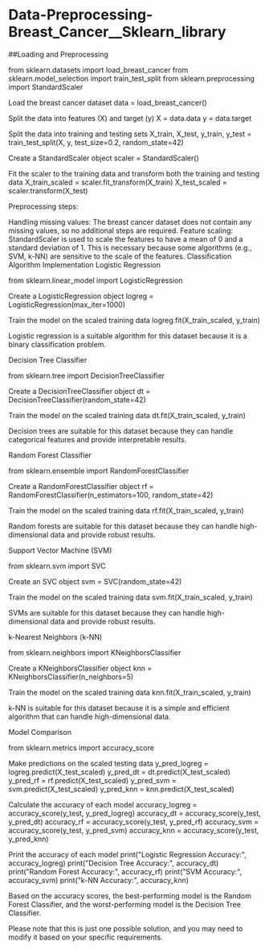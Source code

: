 # Data-Preprocessing-Breast_Cancer__Sklearn_library
##Loading and Preprocessing

from sklearn.datasets import load_breast_cancer from sklearn.model_selection import train_test_split from sklearn.preprocessing import StandardScaler

Load the breast cancer dataset
data = load_breast_cancer()

Split the data into features (X) and target (y)
X = data.data y = data.target

Split the data into training and testing sets
X_train, X_test, y_train, y_test = train_test_split(X, y, test_size=0.2, random_state=42)

Create a StandardScaler object
scaler = StandardScaler()

Fit the scaler to the training data and transform both the training and testing data
X_train_scaled = scaler.fit_transform(X_train) X_test_scaled = scaler.transform(X_test)

Preprocessing steps:

Handling missing values: The breast cancer dataset does not contain any missing values, so no additional steps are required.
Feature scaling: StandardScaler is used to scale the features to have a mean of 0 and a standard deviation of 1. This is necessary because some algorithms (e.g., SVM, k-NN) are sensitive to the scale of the features.
Classification Algorithm Implementation Logistic Regression

from sklearn.linear_model import LogisticRegression

Create a LogisticRegression object
logreg = LogisticRegression(max_iter=1000)

Train the model on the scaled training data
logreg.fit(X_train_scaled, y_train)

Logistic regression is a suitable algorithm for this dataset because it is a binary classification problem.

Decision Tree Classifier

from sklearn.tree import DecisionTreeClassifier

Create a DecisionTreeClassifier object
dt = DecisionTreeClassifier(random_state=42)

Train the model on the scaled training data
dt.fit(X_train_scaled, y_train)

Decision trees are suitable for this dataset because they can handle categorical features and provide interpretable results.

Random Forest Classifier

from sklearn.ensemble import RandomForestClassifier

Create a RandomForestClassifier object
rf = RandomForestClassifier(n_estimators=100, random_state=42)

Train the model on the scaled training data
rf.fit(X_train_scaled, y_train)

Random forests are suitable for this dataset because they can handle high-dimensional data and provide robust results.

Support Vector Machine (SVM)

from sklearn.svm import SVC

Create an SVC object
svm = SVC(random_state=42)

Train the model on the scaled training data
svm.fit(X_train_scaled, y_train)

SVMs are suitable for this dataset because they can handle high-dimensional data and provide robust results.

k-Nearest Neighbors (k-NN)

from sklearn.neighbors import KNeighborsClassifier

Create a KNeighborsClassifier object
knn = KNeighborsClassifier(n_neighbors=5)

Train the model on the scaled training data
knn.fit(X_train_scaled, y_train)

k-NN is suitable for this dataset because it is a simple and efficient algorithm that can handle high-dimensional data.

Model Comparison

from sklearn.metrics import accuracy_score

Make predictions on the scaled testing data
y_pred_logreg = logreg.predict(X_test_scaled) y_pred_dt = dt.predict(X_test_scaled) y_pred_rf = rf.predict(X_test_scaled) y_pred_svm = svm.predict(X_test_scaled) y_pred_knn = knn.predict(X_test_scaled)

Calculate the accuracy of each model
accuracy_logreg = accuracy_score(y_test, y_pred_logreg) accuracy_dt = accuracy_score(y_test, y_pred_dt) accuracy_rf = accuracy_score(y_test, y_pred_rf) accuracy_svm = accuracy_score(y_test, y_pred_svm) accuracy_knn = accuracy_score(y_test, y_pred_knn)

Print the accuracy of each model
print("Logistic Regression Accuracy:", accuracy_logreg) print("Decision Tree Accuracy:", accuracy_dt) print("Random Forest Accuracy:", accuracy_rf) print("SVM Accuracy:", accuracy_svm) print("k-NN Accuracy:", accuracy_knn)

Based on the accuracy scores, the best-performing model is the Random Forest Classifier, and the worst-performing model is the Decision Tree Classifier.

Please note that this is just one possible solution, and you may need to modify it based on your specific requirements.

